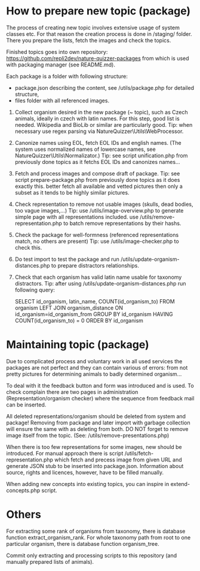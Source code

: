 How to prepare new topic (package)
==================================

The process of creating new topic involves extensive usage of system classes etc. For that reason the creation process
is done in /staging/ folder. There you prepare the lists, fetch the images and check the topics.

Finished topics goes into own repository: https://github.com/repli2dev/nature-quizzer-packages from which is used with
packaging manager (see README.md).

Each package is a folder with following structure:

 - package.json describing the content, see /utils/package.php for detailed structure,
 - files folder with all referenced images.

1. Collect organism desired in the new package (~ topic), such as Czech animals, ideally in czech with latin names.
   For this step, good list is needed. Wikipedia and BioLib or similar are particularly good.
   Tip: when necessary use regex parsing via NatureQuizzer\Utils\WebProcessor.

2. Canonize names using EOL, fetch EOL IDs and english names.
   (The system uses normalized names of lowercase names, see NatureQuizzer\Utils\Normalizator.)
   Tip: see script unification.php from previously done topics as it fetchs EOL IDs and canonizes names...

3. Fetch and process images and compose draft of package.
   Tip: see script prepare-package.php from previously done topics as it does exactly this.
        better fetch all available and vetted pictures then only a subset as it tends to be highly similar pictures.

4. Check representation to remove not usable images (skulls, dead bodies, too vague images,...)
   Tip: use /utils/image-overview.php to generate simple page with all representations included.
        use /utils/remove-representation.php to batch remove representations by their hashs.

5. Check the package for well-formness (referenced representations match, no others are present)
   Tip: use /utils/image-checker.php to check this.

6. Do test import to test the package and run /utils/update-organism-distances.php to prepare distractors relationships.

7. Check that each organism has valid latin name usable for taxonomy distractors.
   Tip: after using /utils/update-organism-distances.php run following query:
   
   SELECT id_organism, latin_name, COUNT(id_organism_to) FROM organism
   LEFT JOIN organism_distance ON id_organism=id_organism_from
   GROUP BY id_organism
   HAVING COUNT(id_organism_to) = 0
   ORDER BY id_organism


Maintaining topic (package)
==================================

Due to complicated process and voluntary work in all used services the packages are not perfect and they can contain
various of errors: from not pretty pictures for determining animals to badly determined organism...

To deal with it the feedback button and form was introduced and is used. To check complain there are two pages
in administration (Representation/organism checker) where the sequence from feedback mail can be inserted.

All deleted representations/organism should be deleted from system and package! Removing from package and later import
with garbage collection will ensure the same with as deleting from both. DO NOT forget to remove image itself from the
topic. (See: /utils/remove-presentations.php)

When there is too few representations for some images, new should be introduced. For manual approach there is script
/utils/fetch-representation.php which fetch and precess image from given URL and generate JSON stub to be inserted into
package.json. Information about source, rights and licences, however, have to be filled manually.

When adding new concepts into existing topics, you can inspire in extend-concepts.php script.


Others
==================================

For extracting some rank of organisms from taxonomy, there is database function extract_organism_rank.
For whole taxonomy path from root to one particular organism, there is database function organism_tree.

Commit only extracting and processing scripts to this repository (and manually prepared lists of animals).
